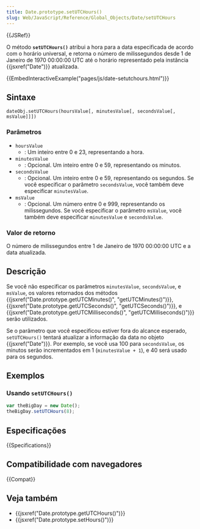 ```yaml
---
title: Date.prototype.setUTCHours()
slug: Web/JavaScript/Reference/Global_Objects/Date/setUTCHours
---
```


{{JSRef}}

O método **`setUTCHours()`** atribui a hora para a data especificada de acordo com o horário universal, e retorna o número de milissegundos desde 1 de Janeiro de 1970 00:00:00 UTC até o horário representado pela instância {{jsxref("Date")}} atualizada.

{{EmbedInteractiveExample("pages/js/date-setutchours.html")}}

## Sintaxe

```
dateObj.setUTCHours(hoursValue[, minutesValue[, secondsValue[, msValue]]])
```

### Parâmetros

- `hoursValue`
  - : Um inteiro entre 0 e 23, representando a hora.
- `minutesValue`
  - : Opcional. Um inteiro entre 0 e 59, representando os minutos.
- `secondsValue`
  - : Opcional. Um inteiro entre 0 e 59, representando os segundos. Se você especificar o parâmetro `secondsValue`, você também deve especificar `minutesValue`.
- `msValue`
  - : Opcional. Um número entre 0 e 999, representando os milissegundos. Se você especificar o parâmetro `msValue`, você também deve especificar `minutesValue` e `secondsValue`.

### Valor de retorno

O número de milissegundos entre 1 de Janeiro de 1970 00:00:00 UTC e a data atualizada.

## Descrição

Se você não especificar os parâmetros `minutesValue`, `secondsValue`, e `msValue`, os valores retornados dos métodos {{jsxref("Date.prototype.getUTCMinutes()", "getUTCMinutes()")}}, {{jsxref("Date.prototype.getUTCSeconds()", "getUTCSeconds()")}}, e {{jsxref("Date.prototype.getUTCMilliseconds()", "getUTCMilliseconds()")}} serão utilizados.

Se o parâmetro que você especificou estiver fora do alcance esperado, `setUTCHours()` tentará atualizar a informação da data no objeto {{jsxref("Date")}}. Por exemplo, se você usa 100 para `secondsValue`, os minutos serão incrementados em 1 (`minutesValue + 1`), e 40 será usado para os segundos.

## Exemplos

### Usando `setUTCHours()`

```js
var theBigDay = new Date();
theBigDay.setUTCHours(8);
```

## Especificações

{{Specifications}}

## Compatibilidade com navegadores

{{Compat}}

## Veja também

- {{jsxref("Date.prototype.getUTCHours()")}}
- {{jsxref("Date.prototype.setHours()")}}
